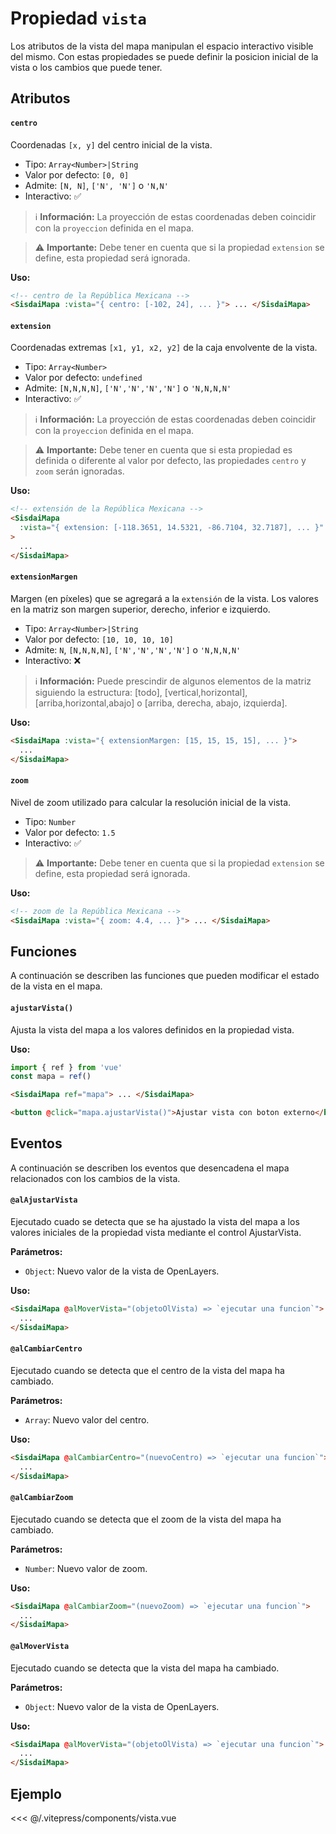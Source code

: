 <script setup>
import EjemploVista from "./../.vitepress/components/vista.vue";
</script>

# Propiedad `vista`

Los atributos de la vista del mapa manipulan el espacio interactivo visible del mismo. Con estas propiedades se puede definir la posicion inicial de la vista o los cambios que puede tener.

## Atributos

#### `centro`

Coordenadas `[x, y]` del centro inicial de la vista.

- Tipo: `Array<Number>|String`
- Valor por defecto: `[0, 0]`
- Admite: `[N, N]`, `['N', 'N']` o `'N,N'`
- Interactivo: ✅

> ℹ️ **Información:** La proyección de estas coordenadas deben coincidir con la `proyeccion` definida en el mapa.

> ⚠️ **Importante:** Debe tener en cuenta que si la propiedad `extension` se define, esta propiedad será ignorada.

**Uso:**

```html
<!-- centro de la República Mexicana -->
<SisdaiMapa :vista="{ centro: [-102, 24], ... }"> ... </SisdaiMapa>
```

#### `extension`

Coordenadas extremas `[x1, y1, x2, y2]` de la caja envolvente de la vista.

- Tipo: `Array<Number>`
- Valor por defecto: `undefined`
- Admite: `[N,N,N,N]`, `['N','N','N','N']` o `'N,N,N,N'`
- Interactivo: ✅

> ℹ️ **Información:** La proyección de estas coordenadas deben coincidir con la `proyeccion` definida en el mapa.

> ⚠️ **Importante:** Debe tener en cuenta que si esta propiedad es definida o diferente al valor por defecto, las propiedades `centro` y `zoom` serán ignoradas.

**Uso:**

```html
<!-- extensión de la República Mexicana -->
<SisdaiMapa
  :vista="{ extension: [-118.3651, 14.5321, -86.7104, 32.7187], ... }"
>
  ...
</SisdaiMapa>
```

#### `extensionMargen`

Margen (en píxeles) que se agregará a la `extensión` de la vista. Los valores en la matriz son margen superior, derecho, inferior e izquierdo.

- Tipo: `Array<Number>|String`
- Valor por defecto: `[10, 10, 10, 10]`
- Admite: `N`, `[N,N,N,N]`, `['N','N','N','N']` o `'N,N,N,N'`
- Interactivo: ❌

> ℹ️ **Información:** Puede prescindir de algunos elementos de la matriz siguiendo la estructura: [todo], [vertical,horizontal], [arriba,horizontal,abajo] o [arriba, derecha, abajo, izquierda].

**Uso:**

```html
<SisdaiMapa :vista="{ extensionMargen: [15, 15, 15, 15], ... }">
  ...
</SisdaiMapa>
```

#### `zoom`

Nivel de zoom utilizado para calcular la resolución inicial de la vista.

- Tipo: `Number`
- Valor por defecto: `1.5`
- Interactivo: ✅

> ⚠️ **Importante:** Debe tener en cuenta que si la propiedad `extension` se define, esta propiedad será ignorada.

**Uso:**

```html
<!-- zoom de la República Mexicana -->
<SisdaiMapa :vista="{ zoom: 4.4, ... }"> ... </SisdaiMapa>
```

## Funciones

A continuación se describen las funciones que pueden modificar el estado de la vista en el mapa.

#### `ajustarVista()`

Ajusta la vista del mapa a los valores definidos en la propiedad vista.

**Uso:**

```js
import { ref } from 'vue'
const mapa = ref()
```

```html
<SisdaiMapa ref="mapa"> ... </SisdaiMapa>

<button @click="mapa.ajustarVista()">Ajustar vista con boton externo</button>
```

## Eventos

A continuación se describen los eventos que desencadena el mapa relacionados con los cambios de la vista.

#### `@alAjustarVista`

Ejecutado cuado se detecta que se ha ajustado la vista del mapa a los valores iniciales de la propiedad vista mediante el control AjustarVista.

**Parámetros:**

- `Object`: Nuevo valor de la vista de OpenLayers.

**Uso:**

```html
<SisdaiMapa @alMoverVista="(objetoOlVista) => `ejecutar una funcion`">
  ...
</SisdaiMapa>
```

#### `@alCambiarCentro`

Ejecutado cuando se detecta que el centro de la vista del mapa ha cambiado.

**Parámetros:**

- `Array`: Nuevo valor del centro.

**Uso:**

```html
<SisdaiMapa @alCambiarCentro="(nuevoCentro) => `ejecutar una funcion`">
  ...
</SisdaiMapa>
```

#### `@alCambiarZoom`

Ejecutado cuando se detecta que el zoom de la vista del mapa ha cambiado.

**Parámetros:**

- `Number`: Nuevo valor de zoom.

**Uso:**

```html
<SisdaiMapa @alCambiarZoom="(nuevoZoom) => `ejecutar una funcion`">
  ...
</SisdaiMapa>
```

#### `@alMoverVista`

Ejecutado cuando se detecta que la vista del mapa ha cambiado.

**Parámetros:**

- `Object`: Nuevo valor de la vista de OpenLayers.

**Uso:**

```html
<SisdaiMapa @alMoverVista="(objetoOlVista) => `ejecutar una funcion`">
  ...
</SisdaiMapa>
```

## Ejemplo

<EjemploVista />

<<< @/.vitepress/components/vista.vue
